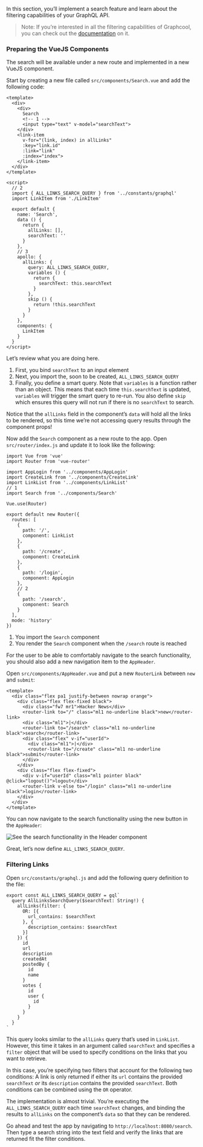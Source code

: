 In this section, you’ll implement a search feature and learn about the filtering capabilities of your GraphQL API.

> Note: If you’re interested in all the filtering capabilities of Graphcool, you can check out the [documentation](https://www.graph.cool/docs/reference/simple-api/filtering-by-field-xookaexai0/) on it.

### Preparing the VueJS Components

The search will be available under a new route and implemented in a new VueJS component.

Start by creating a new file called `src/components/Search.vue` and add the following code:

    <template>
      <div>
        <div>
          Search
          <!-- 1 -->
          <input type="text" v-model="searchText">
        </div>
        <link-item
          v-for="(link, index) in allLinks"
          :key="link.id"
          :link="link"
          :index="index">
        </link-item>
      </div>
    </template>

    <script>
      // 2
      import { ALL_LINKS_SEARCH_QUERY } from '../constants/graphql'
      import LinkItem from './LinkItem'

      export default {
        name: 'Search',
        data () {
          return {
            allLinks: [],
            searchText: ''
          }
        },
        // 3
        apollo: {
          allLinks: {
            query: ALL_LINKS_SEARCH_QUERY,
            variables () {
              return {
                searchText: this.searchText
              }
            },
            skip () {
              return !this.searchText
            }
          }
        },
        components: {
          LinkItem
        }
      }
    </script>

Let’s review what you are doing here.

1.  First, you bind `searchText` to an input element
2.  Next, you import the, soon to be created, `ALL_LINKS_SEARCH_QUERY`
3.  Finally, you define a smart query. Note that `variables` is a function rather than an object. This means that each time `this.searchText` is updated, `variables` will trigger the smart query to re-run. You also define `skip` which ensures this query will not run if there is no `searchText` to search.

Notice that the `allLinks` field in the component’s `data` will hold all the links to be rendered, so this time we’re not accessing query results through the component props!

Now add the `Search` component as a new route to the app. Open `src/router/index.js` and update it to look like the following:

    import Vue from 'vue'
    import Router from 'vue-router'

    import AppLogin from '../components/AppLogin'
    import CreateLink from '../components/CreateLink'
    import LinkList from '../components/LinkList'
    // 1
    import Search from '../components/Search'

    Vue.use(Router)

    export default new Router({
      routes: [
        {
          path: '/',
          component: LinkList
        },
        {
          path: '/create',
          component: CreateLink
        },
        {
          path: '/login',
          component: AppLogin
        },
        // 2
        {
          path: '/search',
          component: Search
        }
      ],
      mode: 'history'
    })

1.  You import the `Search` component
2.  You render the `Search` component when the `/search` route is reached

For the user to be able to comfortably navigate to the search functionality, you should also add a new navigation item to the `AppHeader`.

Open `src/components/AppHeader.vue` and put a new `RouterLink` between `new` and `submit`:

    <template>
      <div class="flex pa1 justify-between nowrap orange">
        <div class="flex flex-fixed black">
          <div class="fw7 mr1">Hacker News</div>
          <router-link to="/" class="ml1 no-underline black">new</router-link>
          <div class="ml1">|</div>
          <router-link to="/search" class="ml1 no-underline black">search</router-link>
          <div class="flex" v-if="userId">
            <div class="ml1">|</div>
            <router-link to="/create" class="ml1 no-underline black">submit</router-link>
          </div>
        </div>
        <div class="flex flex-fixed">
          <div v-if="userId" class="ml1 pointer black" @click="logout()">logout</div>
          <router-link v-else to="/login" class="ml1 no-underline black">login</router-link>
        </div>
      </div>
    </template>

You can now navigate to the search functionality using the new button in the `AppHeader`:

![See the search functionality in the Header component](http://imgur.com/XxPdUvo.png)

Great, let’s now define `ALL_LINKS_SEARCH_QUERY`.

### Filtering Links

Open `src/constants/graphql.js` and add the following query definition to the file:

    export const ALL_LINKS_SEARCH_QUERY = gql`
      query AllLinksSearchQuery($searchText: String!) {
        allLinks(filter: {
          OR: [{
            url_contains: $searchText
          }, {
            description_contains: $searchText
          }]
        }) {
          id
          url
          description
          createdAt
          postedBy {
            id
            name
          }
          votes {
            id
            user {
              id
            }
          }
        }
      }
    `

This query looks similar to the `allLinks` query that’s used in `LinkList`. However, this time it takes in an argument called `searchText` and specifies a `filter` object that will be used to specify conditions on the links that you want to retrieve.

In this case, you’re specifying two filters that account for the following two conditions: A link is only returned if either its `url` contains the provided `searchText` _or_ its `description` contains the provided `searchText`. Both conditions can be combined using the `OR` operator.

The implementation is almost trivial. You’re executing the `ALL_LINKS_SEARCH_QUERY` each time `searchText` changes, and binding the results to `allLinks` on the component’s `data` so that they can be rendered.

Go ahead and test the app by navigating to `http://localhost:8080/search`. Then type a search string into the text field and verify the links that are returned fit the filter conditions.
